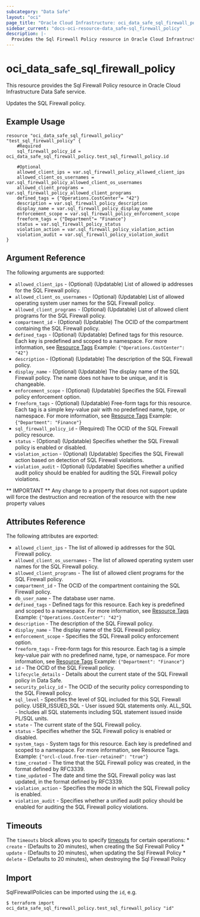 ```yaml
---
subcategory: "Data Safe"
layout: "oci"
page_title: "Oracle Cloud Infrastructure: oci_data_safe_sql_firewall_policy"
sidebar_current: "docs-oci-resource-data_safe-sql_firewall_policy"
description: |-
  Provides the Sql Firewall Policy resource in Oracle Cloud Infrastructure Data Safe service
---
```


# oci_data_safe_sql_firewall_policy
This resource provides the Sql Firewall Policy resource in Oracle Cloud Infrastructure Data Safe service.

Updates the SQL Firewall policy.

## Example Usage

```hcl
resource "oci_data_safe_sql_firewall_policy" "test_sql_firewall_policy" {
	#Required
	sql_firewall_policy_id = oci_data_safe_sql_firewall_policy.test_sql_firewall_policy.id

	#Optional
	allowed_client_ips = var.sql_firewall_policy_allowed_client_ips
	allowed_client_os_usernames = var.sql_firewall_policy_allowed_client_os_usernames
	allowed_client_programs = var.sql_firewall_policy_allowed_client_programs
	defined_tags = {"Operations.CostCenter"= "42"}
	description = var.sql_firewall_policy_description
	display_name = var.sql_firewall_policy_display_name
	enforcement_scope = var.sql_firewall_policy_enforcement_scope
	freeform_tags = {"Department"= "Finance"}
	status = var.sql_firewall_policy_status
	violation_action = var.sql_firewall_policy_violation_action
	violation_audit = var.sql_firewall_policy_violation_audit
}
```

## Argument Reference

The following arguments are supported:

* `allowed_client_ips` - (Optional) (Updatable) List of allowed ip addresses for the SQL Firewall policy.
* `allowed_client_os_usernames` - (Optional) (Updatable) List of allowed operating system user names for the SQL Firewall policy.
* `allowed_client_programs` - (Optional) (Updatable) List of allowed client programs for the SQL Firewall policy.
* `compartment_id` - (Optional) (Updatable) The OCID of the compartment containing the SQL Firewall policy.
* `defined_tags` - (Optional) (Updatable) Defined tags for this resource. Each key is predefined and scoped to a namespace. For more information, see [Resource Tags](https://docs.cloud.oracle.com/iaas/Content/General/Concepts/resourcetags.htm) Example: `{"Operations.CostCenter": "42"}` 
* `description` - (Optional) (Updatable) The description of the SQL Firewall policy.
* `display_name` - (Optional) (Updatable) The display name of the SQL Firewall policy. The name does not have to be unique, and it is changeable.
* `enforcement_scope` - (Optional) (Updatable) Specifies the SQL Firewall policy enforcement option.
* `freeform_tags` - (Optional) (Updatable) Free-form tags for this resource. Each tag is a simple key-value pair with no predefined name, type, or namespace. For more information, see [Resource Tags](https://docs.cloud.oracle.com/iaas/Content/General/Concepts/resourcetags.htm)  Example: `{"Department": "Finance"}` 
* `sql_firewall_policy_id` - (Required) The OCID of the SQL Firewall policy resource.
* `status` - (Optional) (Updatable) Specifies whether the SQL Firewall policy is enabled or disabled.
* `violation_action` - (Optional) (Updatable) Specifies the SQL Firewall action based on detection of SQL Firewall violations.
* `violation_audit` - (Optional) (Updatable) Specifies whether a unified audit policy should be enabled for auditing the SQL Firewall policy violations.


** IMPORTANT **
Any change to a property that does not support update will force the destruction and recreation of the resource with the new property values

## Attributes Reference

The following attributes are exported:

* `allowed_client_ips` - The list of allowed ip addresses for the SQL Firewall policy.
* `allowed_client_os_usernames` - The list of allowed operating system user names for the SQL Firewall policy.
* `allowed_client_programs` - The list of allowed client programs for the SQL Firewall policy.
* `compartment_id` - The OCID of the compartment containing the SQL Firewall policy.
* `db_user_name` - The database user name.
* `defined_tags` - Defined tags for this resource. Each key is predefined and scoped to a namespace. For more information, see [Resource Tags](https://docs.cloud.oracle.com/iaas/Content/General/Concepts/resourcetags.htm) Example: `{"Operations.CostCenter": "42"}` 
* `description` - The description of the SQL Firewall policy.
* `display_name` - The display name of the SQL Firewall policy.
* `enforcement_scope` - Specifies the SQL Firewall policy enforcement option.
* `freeform_tags` - Free-form tags for this resource. Each tag is a simple key-value pair with no predefined name, type, or namespace. For more information, see [Resource Tags](https://docs.cloud.oracle.com/iaas/Content/General/Concepts/resourcetags.htm)  Example: `{"Department": "Finance"}` 
* `id` - The OCID of the SQL Firewall policy.
* `lifecycle_details` - Details about the current state of the SQL Firewall policy in Data Safe.
* `security_policy_id` - The OCID of the security policy corresponding to the SQL Firewall policy.
* `sql_level` - Specifies the level of SQL included for this SQL Firewall policy. USER_ISSUED_SQL - User issued SQL statements only. ALL_SQL - Includes all SQL statements including SQL statement issued inside PL/SQL units. 
* `state` - The current state of the SQL Firewall policy.
* `status` - Specifies whether the SQL Firewall policy is enabled or disabled.
* `system_tags` - System tags for this resource. Each key is predefined and scoped to a namespace. For more information, see Resource Tags. Example: `{"orcl-cloud.free-tier-retained": "true"}` 
* `time_created` - The time that the SQL Firewall policy was created, in the format defined by RFC3339.
* `time_updated` - The date and time the SQL Firewall policy was last updated, in the format defined by RFC3339.
* `violation_action` - Specifies the mode in which the SQL Firewall policy is enabled.
* `violation_audit` - Specifies whether a unified audit policy should be enabled for auditing the SQL Firewall policy violations.

## Timeouts

The `timeouts` block allows you to specify [timeouts](https://registry.terraform.io/providers/oracle/oci/latest/docs/guides/changing_timeouts) for certain operations:
	* `create` - (Defaults to 20 minutes), when creating the Sql Firewall Policy
	* `update` - (Defaults to 20 minutes), when updating the Sql Firewall Policy
	* `delete` - (Defaults to 20 minutes), when destroying the Sql Firewall Policy


## Import

SqlFirewallPolicies can be imported using the `id`, e.g.

```
$ terraform import oci_data_safe_sql_firewall_policy.test_sql_firewall_policy "id"
```

